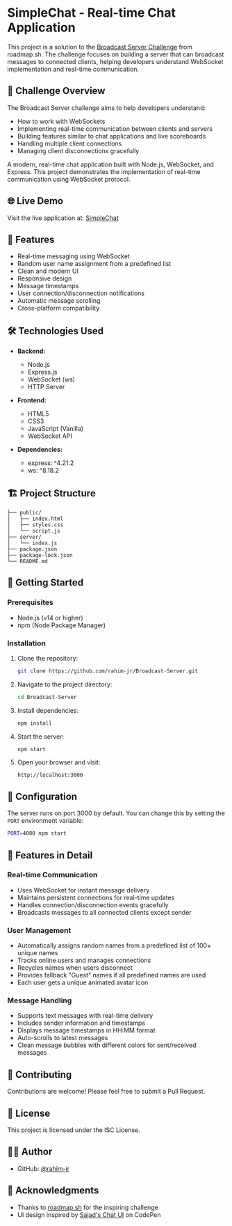 # SimpleChat - Real-time Chat Application

This project is a solution to the [Broadcast Server Challenge](https://roadmap.sh/projects/broadcast-server) from roadmap.sh. The challenge focuses on building a server that can broadcast messages to connected clients, helping developers understand WebSocket implementation and real-time communication.

## 🎯 Challenge Overview

The Broadcast Server challenge aims to help developers understand:
- How to work with WebSockets
- Implementing real-time communication between clients and servers
- Building features similar to chat applications and live scoreboards
- Handling multiple client connections
- Managing client disconnections gracefully

A modern, real-time chat application built with Node.js, WebSocket, and Express. This project demonstrates the implementation of real-time communication using WebSocket protocol.

## 🌐 Live Demo

Visit the live application at: [SimpleChat](https://broadcast-server-l55g.onrender.com)

## 🚀 Features

- Real-time messaging using WebSocket
- Random user name assignment from a predefined list
- Clean and modern UI
- Responsive design
- Message timestamps
- User connection/disconnection notifications
- Automatic message scrolling
- Cross-platform compatibility

## 🛠️ Technologies Used

- **Backend:**
  - Node.js
  - Express.js
  - WebSocket (ws)
  - HTTP Server

- **Frontend:**
  - HTML5
  - CSS3
  - JavaScript (Vanilla)
  - WebSocket API

- **Dependencies:**
  - express: ^4.21.2
  - ws: ^8.18.2

## 🏗️ Project Structure

```
├── public/
│   ├── index.html
│   ├── styles.css
│   └── script.js
├── server/
│   └── index.js
├── package.json
├── package-lock.json
└── README.md
```

## 🚀 Getting Started

### Prerequisites

- Node.js (v14 or higher)
- npm (Node Package Manager)

### Installation

1. Clone the repository:
   ```bash
   git clone https://github.com/rahim-jr/Broadcast-Server.git
   ```

2. Navigate to the project directory:
   ```bash
   cd Broadcast-Server
   ```

3. Install dependencies:
   ```bash
   npm install
   ```

4. Start the server:
   ```bash
   npm start
   ```

5. Open your browser and visit:
   ```
   http://localhost:3000
   ```

## 🔧 Configuration

The server runs on port 3000 by default. You can change this by setting the `PORT` environment variable:

```bash
PORT=4000 npm start
```

## 🌟 Features in Detail

### Real-time Communication
- Uses WebSocket for instant message delivery
- Maintains persistent connections for real-time updates
- Handles connection/disconnection events gracefully
- Broadcasts messages to all connected clients except sender

### User Management
- Automatically assigns random names from a predefined list of 100+ unique names
- Tracks online users and manages connections
- Recycles names when users disconnect
- Provides fallback "Guest" names if all predefined names are used
- Each user gets a unique animated avatar icon

### Message Handling
- Supports text messages with real-time delivery
- Includes sender information and timestamps
- Displays message timestamps in HH:MM format
- Auto-scrolls to latest messages
- Clean message bubbles with different colors for sent/received messages

## 🤝 Contributing

Contributions are welcome! Please feel free to submit a Pull Request.

## 📝 License

This project is licensed under the ISC License.

## 👨‍💻 Author

- GitHub: [@rahim-jr](https://github.com/rahim-jr)

## 🙏 Acknowledgments

- Thanks to [roadmap.sh](https://roadmap.sh) for the inspiring challenge
- UI design inspired by [Sajad's Chat UI](https://codepen.io/sajadhsm/pen/odaBdd) on CodePen
